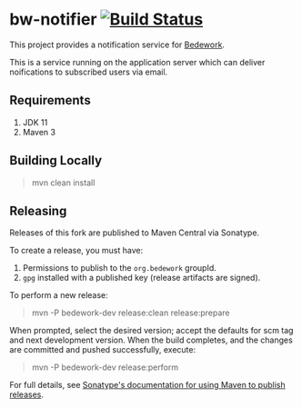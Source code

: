 # bw-notifier [![Build Status](https://travis-ci.org/Bedework/bw-notifier.svg)](https://travis-ci.org/Bedework/bw-notifier)

This project provides a notification service for
[Bedework](https://www.apereo.org/projects/bedework).

This is a service running on the application server which can deliver
noifications to subscribed users via email.

## Requirements

1. JDK 11
2. Maven 3

## Building Locally

> mvn clean install

## Releasing

Releases of this fork are published to Maven Central via Sonatype.

To create a release, you must have:

1. Permissions to publish to the `org.bedework` groupId.
2. `gpg` installed with a published key (release artifacts are signed).

To perform a new release:

> mvn -P bedework-dev release:clean release:prepare

When prompted, select the desired version; accept the defaults for scm tag and next development version.
When the build completes, and the changes are committed and pushed successfully, execute:

> mvn -P bedework-dev release:perform

For full details, see [Sonatype's documentation for using Maven to publish releases](http://central.sonatype.org/pages/apache-maven.html).

